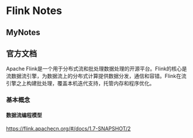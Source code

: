 # Flink Notes



## MyNotes



## 官方文档

Apache Flink是一个用于分布式流和批处理数据处理的开源平台。Flink的核心是流数据流引擎，为数据流上的分布式计算提供数据分发，通信和容错。Flink在流引擎之上构建批处理，覆盖本机迭代支持，托管内存和程序优化。

### 基本概念

#### 数据流编程模型

https://flink.apachecn.org/#/docs/1.7-SNAPSHOT/2



























